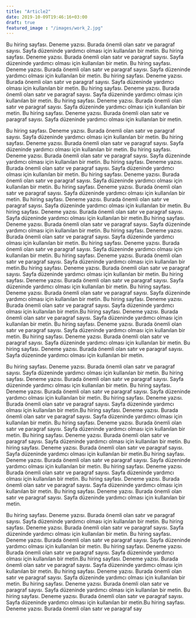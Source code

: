 ```yaml
---
title: "Article2"
date: 2019-10-09T19:46:16+03:00
draft: true
featured_image : "/images/work_2.jpg"
---
```


Bu hiring sayfası. Deneme yazısı. Burada önemli olan satır ve paragraf sayısı. Sayfa düzeninde yardımcı olması için kullanılan bir metin. Bu hiring sayfası. Deneme yazısı. Burada önemli olan satır ve paragraf sayısı. Sayfa düzeninde yardımcı olması için kullanılan bir metin. Bu hiring sayfası. Deneme yazısı. Burada önemli olan satır ve paragraf sayısı. Sayfa düzeninde yardımcı olması için kullanılan bir metin. Bu hiring sayfası. Deneme yazısı. Burada önemli olan satır ve paragraf sayısı. Sayfa düzeninde yardımcı olması için kullanılan bir metin. Bu hiring sayfası. Deneme yazısı. Burada önemli olan satır ve paragraf sayısı. Sayfa düzeninde yardımcı olması için kullanılan bir metin. Bu hiring sayfası. Deneme yazısı. Burada önemli olan satır ve paragraf sayısı. Sayfa düzeninde yardımcı olması için kullanılan bir metin. Bu hiring sayfası. Deneme yazısı. Burada önemli olan satır ve paragraf sayısı. Sayfa düzeninde yardımcı olması için kullanılan bir metin.

Bu hiring sayfası. Deneme yazısı. Burada önemli olan satır ve paragraf sayısı. Sayfa düzeninde yardımcı olması için kullanılan bir metin. Bu hiring sayfası. Deneme yazısı. Burada önemli olan satır ve paragraf sayısı. Sayfa düzeninde yardımcı olması için kullanılan bir metin. Bu hiring sayfası. Deneme yazısı. Burada önemli olan satır ve paragraf sayısı. Sayfa düzeninde yardımcı olması için kullanılan bir metin. Bu hiring sayfası. Deneme yazısı. Burada önemli olan satır ve paragraf sayısı. Sayfa düzeninde yardımcı olması için kullanılan bir metin. Bu hiring sayfası. Deneme yazısı. Burada önemli olan satır ve paragraf sayısı. Sayfa düzeninde yardımcı olması için kullanılan bir metin. Bu hiring sayfası. Deneme yazısı. Burada önemli olan satır ve paragraf sayısı. Sayfa düzeninde yardımcı olması için kullanılan bir metin. Bu hiring sayfası. Deneme yazısı. Burada önemli olan satır ve paragraf sayısı. Sayfa düzeninde yardımcı olması için kullanılan bir metin. Bu hiring sayfası. Deneme yazısı. Burada önemli olan satır ve paragraf sayısı. Sayfa düzeninde yardımcı olması için kullanılan bir metin.Bu hiring sayfası. Deneme yazısı. Burada önemli olan satır ve paragraf sayısı. Sayfa düzeninde yardımcı olması için kullanılan bir metin. Bu hiring sayfası. Deneme yazısı. Burada önemli olan satır ve paragraf sayısı. Sayfa düzeninde yardımcı olması için kullanılan bir metin. Bu hiring sayfası. Deneme yazısı. Burada önemli olan satır ve paragraf sayısı. Sayfa düzeninde yardımcı olması için kullanılan bir metin. Bu hiring sayfası. Deneme yazısı. Burada önemli olan satır ve paragraf sayısı. Sayfa düzeninde yardımcı olması için kullanılan bir metin.Bu hiring sayfası. Deneme yazısı. Burada önemli olan satır ve paragraf sayısı. Sayfa düzeninde yardımcı olması için kullanılan bir metin. Bu hiring sayfası. Deneme yazısı. Burada önemli olan satır ve paragraf sayısı. Sayfa düzeninde yardımcı olması için kullanılan bir metin. Bu hiring sayfası. Deneme yazısı. Burada önemli olan satır ve paragraf sayısı. Sayfa düzeninde yardımcı olması için kullanılan bir metin. Bu hiring sayfası. Deneme yazısı. Burada önemli olan satır ve paragraf sayısı. Sayfa düzeninde yardımcı olması için kullanılan bir metin.Bu hiring sayfası. Deneme yazısı. Burada önemli olan satır ve paragraf sayısı. Sayfa düzeninde yardımcı olması için kullanılan bir metin. Bu hiring sayfası. Deneme yazısı. Burada önemli olan satır ve paragraf sayısı. Sayfa düzeninde yardımcı olması için kullanılan bir metin. Bu hiring sayfası. Deneme yazısı. Burada önemli olan satır ve paragraf sayısı. Sayfa düzeninde yardımcı olması için kullanılan bir metin. Bu hiring sayfası. Deneme yazısı. Burada önemli olan satır ve paragraf sayısı. Sayfa düzeninde yardımcı olması için kullanılan bir metin.

Bu hiring sayfası. Deneme yazısı. Burada önemli olan satır ve paragraf sayısı. Sayfa düzeninde yardımcı olması için kullanılan bir metin. Bu hiring sayfası. Deneme yazısı. Burada önemli olan satır ve paragraf sayısı. Sayfa düzeninde yardımcı olması için kullanılan bir metin. Bu hiring sayfası. Deneme yazısı. Burada önemli olan satır ve paragraf sayısı. Sayfa düzeninde yardımcı olması için kullanılan bir metin. Bu hiring sayfası. Deneme yazısı. Burada önemli olan satır ve paragraf sayısı. Sayfa düzeninde yardımcı olması için kullanılan bir metin.Bu hiring sayfası. Deneme yazısı. Burada önemli olan satır ve paragraf sayısı. Sayfa düzeninde yardımcı olması için kullanılan bir metin. Bu hiring sayfası. Deneme yazısı. Burada önemli olan satır ve paragraf sayısı. Sayfa düzeninde yardımcı olması için kullanılan bir metin. Bu hiring sayfası. Deneme yazısı. Burada önemli olan satır ve paragraf sayısı. Sayfa düzeninde yardımcı olması için kullanılan bir metin. Bu hiring sayfası. Deneme yazısı. Burada önemli olan satır ve paragraf sayısı. Sayfa düzeninde yardımcı olması için kullanılan bir metin.Bu hiring sayfası. Deneme yazısı. Burada önemli olan satır ve paragraf sayısı. Sayfa düzeninde yardımcı olması için kullanılan bir metin. Bu hiring sayfası. Deneme yazısı. Burada önemli olan satır ve paragraf sayısı. Sayfa düzeninde yardımcı olması için kullanılan bir metin. Bu hiring sayfası. Deneme yazısı. Burada önemli olan satır ve paragraf sayısı. Sayfa düzeninde yardımcı olması için kullanılan bir metin. Bu hiring sayfası. Deneme yazısı. Burada önemli olan satır ve paragraf sayısı. Sayfa düzeninde yardımcı olması için kullanılan bir metin.

Bu hiring sayfası. Deneme yazısı. Burada önemli olan satır ve paragraf sayısı. Sayfa düzeninde yardımcı olması için kullanılan bir metin. Bu hiring sayfası. Deneme yazısı. Burada önemli olan satır ve paragraf sayısı. Sayfa düzeninde yardımcı olması için kullanılan bir metin. Bu hiring sayfası. Deneme yazısı. Burada önemli olan satır ve paragraf sayısı. Sayfa düzeninde yardımcı olması için kullanılan bir metin. Bu hiring sayfası. Deneme yazısı. Burada önemli olan satır ve paragraf sayısı. Sayfa düzeninde yardımcı olması için kullanılan bir metin.Bu hiring sayfası. Deneme yazısı. Burada önemli olan satır ve paragraf sayısı. Sayfa düzeninde yardımcı olması için kullanılan bir metin. Bu hiring sayfası. Deneme yazısı. Burada önemli olan satır ve paragraf sayısı. Sayfa düzeninde yardımcı olması için kullanılan bir metin. Bu hiring sayfası. Deneme yazısı. Burada önemli olan satır ve paragraf sayısı. Sayfa düzeninde yardımcı olması için kullanılan bir metin. Bu hiring sayfası. Deneme yazısı. Burada önemli olan satır ve paragraf sayısı. Sayfa düzeninde yardımcı olması için kullanılan bir metin.Bu hiring sayfası. Deneme yazısı. Burada önemli olan satır ve paragraf say


